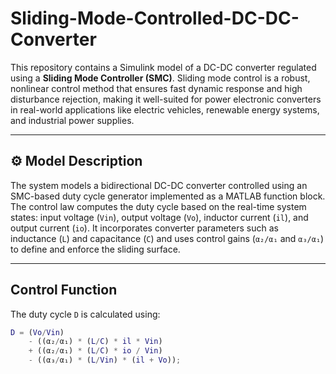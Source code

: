 # Sliding-Mode-Controlled-DC-DC-Converter

This repository contains a Simulink model of a DC-DC converter regulated using a **Sliding Mode Controller (SMC)**. Sliding mode control is a robust, nonlinear control method that ensures fast dynamic response and high disturbance rejection, making it well-suited for power electronic converters in real-world applications like electric vehicles, renewable energy systems, and industrial power supplies.

---

## ⚙️ Model Description

The system models a bidirectional DC-DC converter controlled using an SMC-based duty cycle generator implemented as a MATLAB function block. The control law computes the duty cycle based on the real-time system states: input voltage (`Vin`), output voltage (`Vo`), inductor current (`il`), and output current (`io`). It incorporates converter parameters such as inductance (`L`) and capacitance (`C`) and uses control gains (`α₂/α₁` and `α₃/α₁`) to define and enforce the sliding surface.

---

## Control Function

The duty cycle `D` is calculated using:

```matlab
D = (Vo/Vin)
    - ((α₂/α₁) * (L/C) * il * Vin)
    + ((α₂/α₁) * (L/C) * io / Vin)
    - ((α₃/α₁) * (L/Vin) * (il + Vo));
